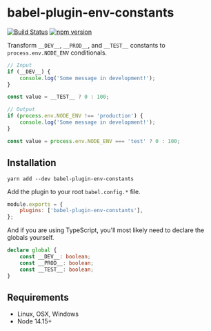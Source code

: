 # babel-plugin-env-constants

[![Build Status](https://github.com/milesj/packemon/workflows/Build/badge.svg)](https://github.com/milesj/packemon/actions?query=branch%3Amaster)
[![npm version](https://badge.fury.io/js/babel-plugin-env-constants.svg)](https://www.npmjs.com/package/babel-plugin-env-constants)

Transform `__DEV__`, `__PROD__`, and `__TEST__` constants to `process.env.NODE_ENV` conditionals.

```ts
// Input
if (__DEV__) {
	console.log('Some message in development!');
}

const value = __TEST__ ? 0 : 100;
```

```ts
// Output
if (process.env.NODE_ENV !== 'production') {
	console.log('Some message in development!');
}

const value = process.env.NODE_ENV === 'test' ? 0 : 100;
```

## Installation

```
yarn add --dev babel-plugin-env-constants
```

Add the plugin to your root `babel.config.*` file.

```js
module.exports = {
	plugins: ['babel-plugin-env-constants'],
};
```

And if you are using TypeScript, you'll most likely need to declare the globals yourself.

```ts
declare global {
	const __DEV__: boolean;
	const __PROD__: boolean;
	const __TEST__: boolean;
}
```

## Requirements

- Linux, OSX, Windows
- Node 14.15+
